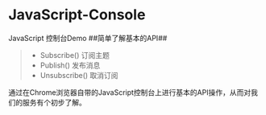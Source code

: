# JavaScript-Console
JavaScript 控制台Demo
##简单了解基本的API##
>* Subscribe() 订阅主题
>* Publish()   发布消息
>* Unsubscribe() 取消订阅

通过在Chrome浏览器自带的JavaScript控制台上进行基本的API操作，从而对我们的服务有个初步了解。
